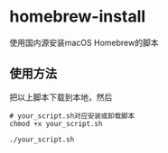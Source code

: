 # homebrew-install
使用国内源安装macOS Homebrew的脚本

## 使用方法

把以上脚本下载到本地，然后

```shell
# your_script.sh对应安装或卸载脚本
chmod +x your_script.sh

./your_script.sh
```
